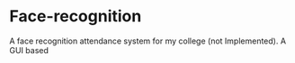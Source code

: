 # Face-recognition
A face recognition attendance system for my college (not Implemented). A GUI based
